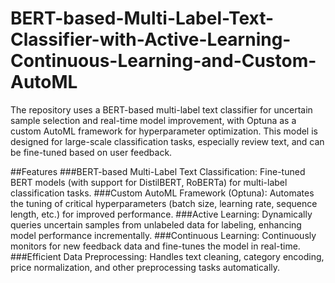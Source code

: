 # BERT-based-Multi-Label-Text-Classifier-with-Active-Learning-Continuous-Learning-and-Custom-AutoML
The repository uses a BERT-based multi-label text classifier for uncertain sample selection and real-time model improvement, with Optuna as a custom AutoML framework for hyperparameter optimization. This model is designed for large-scale classification tasks, especially review text, and can be fine-tuned based on user feedback.

##Features
###BERT-based Multi-Label Text Classification: Fine-tuned BERT models (with support for DistilBERT, RoBERTa) for multi-label classification tasks.
###Custom AutoML Framework (Optuna): Automates the tuning of critical hyperparameters (batch size, learning rate, sequence length, etc.) for improved performance.
###Active Learning: Dynamically queries uncertain samples from unlabeled data for labeling, enhancing model performance incrementally.
###Continuous Learning: Continuously monitors for new feedback data and fine-tunes the model in real-time.
###Efficient Data Preprocessing: Handles text cleaning, category encoding, price normalization, and other preprocessing tasks automatically.
